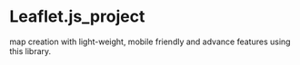 # Leaflet.js_project
map creation with  light-weight, mobile friendly and advance features using this library. 
